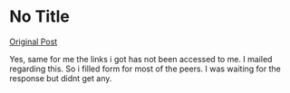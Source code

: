 # No Title

[Original Post](https://discourse.onlinedegree.iitm.ac.in/t/172471/2)

<p>Yes, same for me the links i got has not been accessed to me. I mailed regarding this. So i filled form for most of the peers. I was waiting for the response but didnt get any.</p>